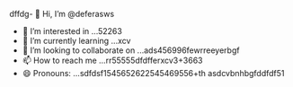 dffdg- 👋 Hi, I’m @deferasws
- 👀 I’m interested in ...52263
- 🌱 I’m currently learning ...xcv
- 💞️ I’m looking to collaborate on ...ads456996fewrreeyerbgf
- 📫 How to reach me ...rr55555dfdfferxcv3+3663
- 😄 Pronouns: ...sdfdsf1545652622545469556+th
asdcvbnhbgfddfdf51
<!---5445sdf455dhf5445gdfdf
deferasws/deferasws is a ✨ special ✨ repository because its `README.md` (this file) appears on your GitHub profile.475zxcczxzgjhmjh
ytrte
